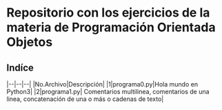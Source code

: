 # Repositorio con los ejercicios de la materia de Programación Orientada Objetos

## Indíce
|--|--|--|
|No.Archivo|Descripción|
|1|programa0.py|Hola mundo en Python3|
|2|programa1.py| Comentarios multilinea, comentarios de una linea, concatenación de una o más o cadenas de texto|